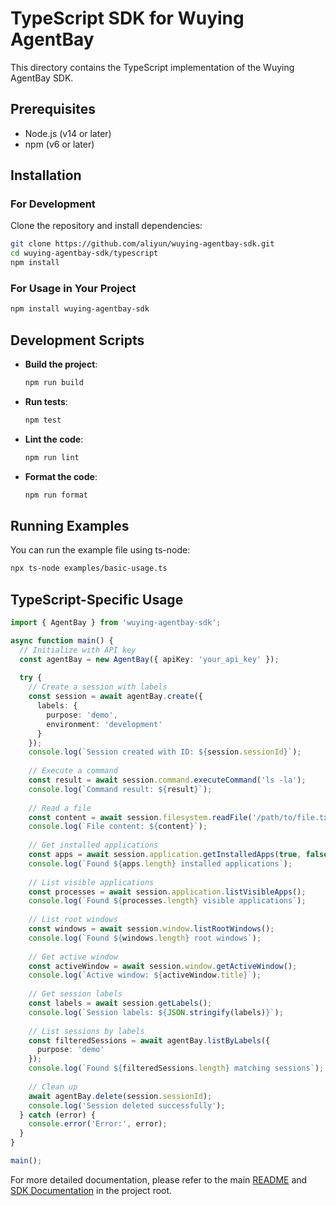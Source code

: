 # TypeScript SDK for Wuying AgentBay

This directory contains the TypeScript implementation of the Wuying AgentBay SDK.

## Prerequisites

- Node.js (v14 or later)
- npm (v6 or later)

## Installation

### For Development

Clone the repository and install dependencies:

```bash
git clone https://github.com/aliyun/wuying-agentbay-sdk.git
cd wuying-agentbay-sdk/typescript
npm install
```

### For Usage in Your Project

```bash
npm install wuying-agentbay-sdk
```

## Development Scripts

- **Build the project**:
  ```bash
  npm run build
  ```

- **Run tests**:
  ```bash
  npm test
  ```

- **Lint the code**:
  ```bash
  npm run lint
  ```

- **Format the code**:
  ```bash
  npm run format
  ```

## Running Examples

You can run the example file using ts-node:

```bash
npx ts-node examples/basic-usage.ts
```

## TypeScript-Specific Usage

```typescript
import { AgentBay } from 'wuying-agentbay-sdk';

async function main() {
  // Initialize with API key
  const agentBay = new AgentBay({ apiKey: 'your_api_key' });
  
  try {
    // Create a session with labels
    const session = await agentBay.create({
      labels: {
        purpose: 'demo',
        environment: 'development'
      }
    });
    console.log(`Session created with ID: ${session.sessionId}`);
    
    // Execute a command
    const result = await session.command.executeCommand('ls -la');
    console.log(`Command result: ${result}`);
    
    // Read a file
    const content = await session.filesystem.readFile('/path/to/file.txt');
    console.log(`File content: ${content}`);
    
    // Get installed applications
    const apps = await session.application.getInstalledApps(true, false, true);
    console.log(`Found ${apps.length} installed applications`);
    
    // List visible applications
    const processes = await session.application.listVisibleApps();
    console.log(`Found ${processes.length} visible applications`);
    
    // List root windows
    const windows = await session.window.listRootWindows();
    console.log(`Found ${windows.length} root windows`);
    
    // Get active window
    const activeWindow = await session.window.getActiveWindow();
    console.log(`Active window: ${activeWindow.title}`);
    
    // Get session labels
    const labels = await session.getLabels();
    console.log(`Session labels: ${JSON.stringify(labels)}`);
    
    // List sessions by labels
    const filteredSessions = await agentBay.listByLabels({
      purpose: 'demo'
    });
    console.log(`Found ${filteredSessions.length} matching sessions`);
    
    // Clean up
    await agentBay.delete(session.sessionId);
    console.log('Session deleted successfully');
  } catch (error) {
    console.error('Error:', error);
  }
}

main();
```

For more detailed documentation, please refer to the main [README](../README.md) and [SDK Documentation](../docs/README.md) in the project root.
